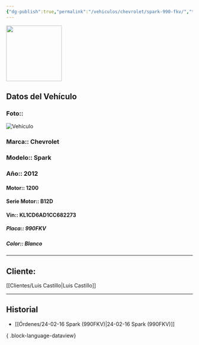 ```yaml
---
{"dg-publish":true,"permalink":"/vehiculos/chevrolet/spark-990-fkv/","tags":["Chevrolet"]}
---
```


<img src="https://lh3.googleusercontent.com/d/137fl3TIZ0-PU8b-Pt0bsjclwHub_u78G" width="150">

## Datos del Vehículo 
### Foto:: 
![Vehículo](https://lh3.googleusercontent.com/d/12W-6r9XVN6AMyY5VzfY1en-5KJC9NnqI)

### Marca:: Chevrolet 
### Modelo:: Spark
### Año:: 2012
#### Motor:: 1200
#### Serie Motor:: B12D
#### Vin:: KL1CD6AD1CC682273
##### Placa:: 990FKV
##### Color:: Blanco
---

## Cliente:

[[Clientes/Luis Castillo\|Luis Castillo]]

---

## Historial

- [[Órdenes/24-02-16 Spark (990FKV)\|24-02-16 Spark (990FKV)]]

{ .block-language-dataview} 